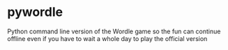 # pywordle
Python command line version of the Wordle game so the fun can continue offline even if you have to wait a whole day to play the official version

